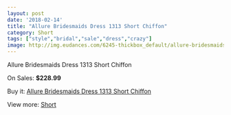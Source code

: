```yaml
---
layout: post
date: '2018-02-14'
title: "Allure Bridesmaids Dress 1313 Short Chiffon"
category: Short
tags: ["style","bridal","sale","dress","crazy"]
image: http://img.eudances.com/6245-thickbox_default/allure-bridesmaids-dress-1313-short-chiffon.jpg
---
```

Allure Bridesmaids Dress 1313 Short Chiffon

On Sales: **$228.99**
<a href="https://www.eudances.com/en/short/2248-allure-bridesmaids-dress-1313-short-chiffon.html"><amp-img layout="responsive" width="600" height="600" src="//img.eudances.com/6245-thickbox_default/allure-bridesmaids-dress-1313-short-chiffon.jpg" alt="Allure Bridesmaids Dress 1313 Short Chiffon 0" /></a>

Buy it: [Allure Bridesmaids Dress 1313 Short Chiffon](https://www.eudances.com/en/short/2248-allure-bridesmaids-dress-1313-short-chiffon.html "Allure Bridesmaids Dress 1313 Short Chiffon")

View more: [Short](https://www.eudances.com/en/25-short "Short")